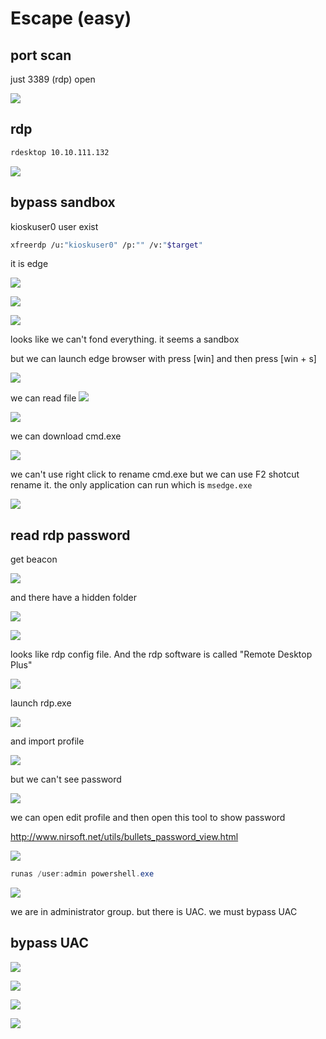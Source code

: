 # Escape (easy)

## port scan

just 3389 (rdp) open

![](walkthrough_20240409141150713.png)

## rdp

```bash
rdesktop 10.10.111.132
```

![](walkthrough_20240409141244709.png)

## bypass sandbox

kioskuser0 user exist

```bash
xfreerdp /u:"kioskuser0" /p:"" /v:"$target"
```

it is edge

![](walkthrough_20240409142512714.png)

![](walkthrough_20240409144252907.png)

![](walkthrough_20240409144600943.png)

looks like we can't fond everything. it seems a sandbox

but we can launch edge browser with press [win] and then press [win + s]

![](walkthrough_20240409151017321.png)

we can read file
![](walkthrough_20240409151111709.png)

![](walkthrough_20240409151158212.png)

we can download cmd.exe

![](walkthrough_20240409151605610.png)

we can't use right click to rename cmd.exe
but we can use F2 shotcut rename it. the only application can run which is `msedge.exe`

![](walkthrough_20240409152532818.png)

## read rdp password

get beacon

![](walkthrough_20240409152924321.png)

and there have a hidden folder

![](walkthrough_20240409153914792.png)

![](walkthrough_20240409153933974.png)

looks like rdp config file. And the rdp software is called "Remote Desktop Plus"

![](walkthrough_20240409154014834.png)

launch rdp.exe

![](walkthrough_20240409154426037.png)

and import profile

![](walkthrough_20240409154541207.png)

but we can't see password

![](walkthrough_20240409154806642.png)

we can open edit profile
and then open this tool to show password

http://www.nirsoft.net/utils/bullets_password_view.html

![](walkthrough_20240409161421304.png)

```powershell
runas /user:admin powershell.exe
```

![](walkthrough_20240409160054253.png)

we are in administrator group. but there is UAC. we must bypass UAC

## bypass UAC

![](walkthrough_20240409160255182.png)

![](walkthrough_20240409160328547.png)

![](walkthrough_20240409160347414.png)

![](walkthrough_20240409160426073.png)
